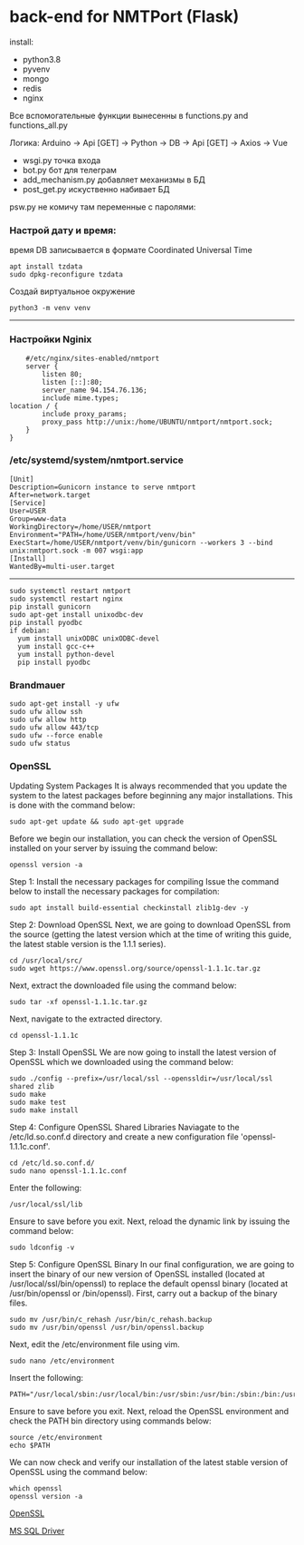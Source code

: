 #  back-end for NMTPort (Flask)
install: 
+ python3.8
+ pyvenv
+ mongo
+ redis
+ nginx


Все вспомогательные функции вынесенны в functions.py and functions_all.py

Логика: Arduino -> Api [GET] -> Python -> DB -> Api [GET] -> Axios -> Vue  
+ wsgi.py точка входа  
+ bot.py бот для телеграм  
+ add_mechanism.py добавляет механизмы в БД  
+ post_get.py искуственно набивает БД  

psw.py не комичу там переменные с паролями:

### Настрой дату и время: 
время DB записывается в формате Coordinated Universal Time 

    apt install tzdata 
    sudo dpkg-reconfigure tzdata

Создай виртуальное окружение

    python3 -m venv venv

* * *
### Настройки Nginix

        #/etc/nginx/sites-enabled/nmtport 
        server {
            listen 80;
            listen [::]:80;
            server_name 94.154.76.136;
            include mime.types;
    location / {
            include proxy_params;
            proxy_pass http://unix:/home/UBUNTU/nmtport/nmtport.sock;
        }
    }

### /etc/systemd/system/nmtport.service
    [Unit]
    Description=Gunicorn instance to serve nmtport
    After=network.target
    [Service]
    User=USER
    Group=www-data
    WorkingDirectory=/home/USER/nmtport
    Environment="PATH=/home/USER/nmtport/venv/bin"
    ExecStart=/home/USER/nmtport/venv/bin/gunicorn --workers 3 --bind unix:nmtport.sock -m 007 wsgi:app
    [Install]
    WantedBy=multi-user.target

* * *

    sudo systemctl restart nmtport
    sudo systemctl restart nginx
    pip install gunicorn
    sudo apt-get install unixodbc-dev
    pip install pyodbc
    if debian:
      yum install unixODBC unixODBC-devel
      yum install gcc-c++
      yum install python-devel
      pip install pyodbc

### Brandmauer
    sudo apt-get install -y ufw
    sudo ufw allow ssh
    sudo ufw allow http
    sudo ufw allow 443/tcp
    sudo ufw --force enable
    sudo ufw status

### OpenSSL
Updating System Packages
It is always recommended that you update the system to the latest packages before beginning any major installations. This is done with the command below:
    
    sudo apt-get update && sudo apt-get upgrade

Before we begin our installation, you can check the version of OpenSSL installed on your server by issuing the command below:
    
    openssl version -a

Step 1: Install the necessary packages for compiling
Issue the command below to install the necessary packages for compilation:

    sudo apt install build-essential checkinstall zlib1g-dev -y

Step 2: Download OpenSSL
Next, we are going to download OpenSSL from the source (getting the latest version which at the time of writing this guide, the latest stable version is the 1.1.1 series).
    
    cd /usr/local/src/
    sudo wget https://www.openssl.org/source/openssl-1.1.1c.tar.gz

Next, extract the downloaded file using the command below:

    sudo tar -xf openssl-1.1.1c.tar.gz

Next, navigate to the extracted directory.

    cd openssl-1.1.1c

Step 3: Install OpenSSL
We are now going to install the latest version of OpenSSL which we downloaded using the command below:

    sudo ./config --prefix=/usr/local/ssl --openssldir=/usr/local/ssl shared zlib
    sudo make
    sudo make test
    sudo make install

Step 4: Configure OpenSSL Shared Libraries
Naviagate to the /etc/ld.so.conf.d directory and create a new configuration file 'openssl-1.1.1c.conf'.

    cd /etc/ld.so.conf.d/
    sudo nano openssl-1.1.1c.conf

Enter the following:

    /usr/local/ssl/lib

Ensure to save before you exit.
Next, reload the dynamic link by issuing the command below:

    sudo ldconfig -v

Step 5: Configure OpenSSL Binary
In our final configuration, we are going to insert the binary of our new version of OpenSSL installed (located at /usr/local/ssl/bin/openssl) to replace the default openssl binary (located at /usr/bin/openssl or /bin/openssl).
First, carry out a backup of the binary files.

    sudo mv /usr/bin/c_rehash /usr/bin/c_rehash.backup
    sudo mv /usr/bin/openssl /usr/bin/openssl.backup

Next, edit the /etc/environment file using vim.

    sudo nano /etc/environment

Insert the following:

    PATH="/usr/local/sbin:/usr/local/bin:/usr/sbin:/usr/bin:/sbin:/bin:/usr/games:/usr/local/games:/usr/local/ssl/bin"

Ensure to save before you exit.
Next, reload the OpenSSL environment and check the PATH bin directory using commands below:

    source /etc/environment
    echo $PATH

We can now check and verify our installation of the latest stable version of OpenSSL using the command below:

    which openssl
    openssl version -a


[OpenSSL](https://cloudwafer.com/blog/installing-openssl-on-ubuntu-16-04-18-04)

[MS SQL Driver](https://docs.microsoft.com/ru-ru/sql/connect/odbc/linux-mac/installing-the-microsoft-odbc-driver-for-sql-server?view=sql-server-ver15)

